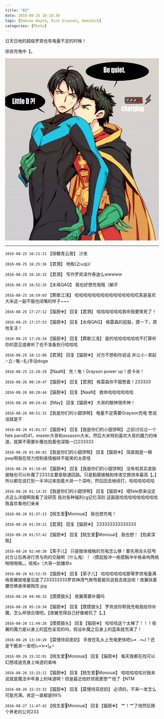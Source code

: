 ```yaml
---
title: "83"
date: 2016-08-25 16:18:30
tags: [Damian Wayne, Dick Grayson, damidick]
categories: [Photo]
---
```


<p>日天日地的超级罗宾也有电量不足的时候！</p> 
<p>徐徐充电中【。</p>

![](https://raw.githubusercontent.com/alicewish/meowchain247/master/img_cVZNdzJtQk9JV2N4MW9IZG5reE1HTjF2dFFEdzBiQzZZUml6cmEwZzZST25PNWNVeWpsUFZ3PT0.jpg)

---

`2016-08-25 16:21:21` 【球糖青云兽】 沙发

`2016-08-25 16:25:16` 【君漪】 地板(≧ω≦)/

`2016-08-25 16:26:15` 【君漪】 写作罗宾读作泰迪么wwwww

`2016-08-25 16:52:35` 【水母QAQ】 我也好想充电哦（躺平

`2016-08-25 16:59:03` 【葬歌江浅】 哈哈哈哈哈哈哈哈哈哈哈哈哈哈哎真是喜欢大米这一副不服也闭嘴的样子~~~

`2016-08-25 17:27:12` 【猫厨✙】 回复【君漪】 哈哈哈哈哈哈救命我要笑死了！

`2016-08-25 17:27:53` 【猫厨✙】 回复【水母QAQ】 格雷森的屁股，摸一下，原地复活！

`2016-08-25 17:28:34` 【猫厨✙】 回复【葬歌江浅】 是的哈哈哈哈哈哈不打算听你的意见或者听了也不准备执行哈哈哈

`2016-08-25 18:12:08` 【君漪】 回复【猫厨✙】 对方不想和你说话 并让小♂弟起♂立♂敬♂礼(手动doge

`2016-08-25 22:28:29` 【NaaN】 充！电！Grayson power up！皮卡米！

`2016-08-26 00:19:47` 【猫厨✙】 回复【君漪】 格雷森你不服憋着！233333

`2016-08-26 00:20:44` 【猫厨✙】 回复【NaaN】 救命哈哈哈哈哈哈

`2016-08-26 00:24:42` 【May】 回复【猫厨✙】 大哥的眼神很传神！

`2016-08-26 00:51:32` 【我是你们的小甜饼啊】 电量不足需要Grayson充电 憋说话就是干

`2016-08-26 01:01:57` 【猫厨✙】 回复【我是你们的小甜饼啊】 之前讨论过一个fate paro的41，master大哥和assassin大米，然后大米特别喜欢大哥的魔力的味道，就算不需要补魔也抱着他深吸一口233333

`2016-08-26 01:06:02` 【我是你们的小甜饼啊】 回复【猫厨✙】 简直就是一辆pwp啊我在努力控制表情搬砖不能笑的太奇怪

`2016-08-26 01:10:45` 【猫厨✙】 回复【我是你们的小甜饼啊】 没有啦其实皮肤接触也可以补魔了2333主要是联通回路。只是黏膜接触和体液交换效率最高【。】所以都在说打到一半冲过来抱着大哥一个深吻，然后回去继续打，哈哈哈哈哈哈

`2016-08-26 01:14:32` 【我是你们的小甜饼啊】 回复【猫厨✙】 噫fate原来设定点这么详细啊我看了没研究 我对各种福利cg记忆深刻 这画面哈哈哈哈哈哈哈哈哈我喜欢看他们亲亲

`2016-08-26 01:37:13` 【桃生爱🍑Monouai】 我也想充电！

`2016-08-26 01:39:21` 【君漪】 回复【猫厨✙】 233333333333333

`2016-08-26 01:57:42` 【猫厨✙】 回复【桃生爱🍑Monouai】 我也想！【抱紧深吸】

`2016-08-26 02:40:30` 【茉子儿】 只是肢体接触的充电怎么够！要先用舌头狂甩对方让后再进行灵与肉的交融啊（什么鬼）！（摸屁股冲一格摸胸冲半格亲吻两格啪啪啪嘛。。咳咳x（大哥一脸嫌弃x

`2016-08-26 02:52:35` 【猫厨✙】 回复【茉子儿】 哈哈哈哈哈哈那等罗宾电量满格夜翼就电量见底了233333333罗宾神清气爽甩着披风说我去夜巡啦！夜翼扶着腰仿佛身体被掏空.jpg

`2016-08-26 04:48:32` 【摸摸狼头】 夜翼需要补魔吗

`2016-08-26 05:19:34` 【猫厨✙】 回复【摸摸狼头】 罗宾说你帮我充电我给你补魔，怎么样很合理吧。【夜翼觉得自己好像被坑了【。】

`2016-08-26 11:49:28` 【摸摸狼头】 回复【猫厨✙】 哈哈哈这个太棒了！！！夜翼的魔力是以身上的蓝色呈现的吗，假设补魔之后身上的蓝条就充满了！

`2016-08-26 13:19:20` 【莫慢待双皮奶】 手放在乳头上充电更快吧(๑• . •๑)？还是干脆来一发吧(๑•̀ㅂ•́)و✧

`2016-08-26 15:32:01` 【桃生爱🍑Monouai】 回复【猫厨✙】 每天我都在找可以幻想成迪克身上味道的香味

`2016-08-26 15:33:11` 【猫厨✙】 回复【桃生爱🍑Monouai】 哈哈哈哈哈对我来说就是魔法中年身上的味道啊！但是最近他好烦我更想艹他了【NTM

`2016-08-26 15:33:32` 【猫厨✙】 回复【莫慢待双皮奶】 必须的，不来一发怎么可能充满。肯定一直都是99%

`2016-08-27 11:47:42` 【桃生爱🍑Monouai】 回复【猫厨✙】 艹！艹了他然后换个养老的公司233
